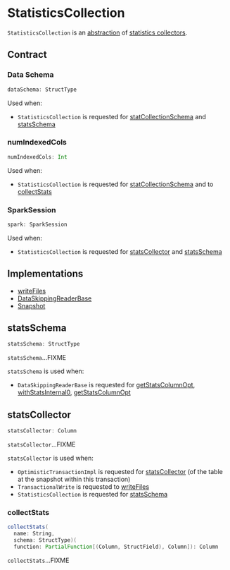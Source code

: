 # StatisticsCollection

`StatisticsCollection` is an [abstraction](#contract) of [statistics collectors](#implementations).

## Contract

### <span id="dataSchema"> Data Schema

```scala
dataSchema: StructType
```

Used when:

* `StatisticsCollection` is requested for [statCollectionSchema](#statCollectionSchema) and [statsSchema](#statsSchema)

### <span id="numIndexedCols"> numIndexedCols

```scala
numIndexedCols: Int
```

Used when:

* `StatisticsCollection` is requested for [statCollectionSchema](#statCollectionSchema) and to [collectStats](#collectStats)

### <span id="spark"> SparkSession

```scala
spark: SparkSession
```

Used when:

* `StatisticsCollection` is requested for [statsCollector](#statsCollector) and [statsSchema](#statsSchema)

## Implementations

* [writeFiles](TransactionalWrite.md#writeFiles)
* [DataSkippingReaderBase](DataSkippingReaderBase.md)
* [Snapshot](Snapshot.md)

## <span id="statsSchema"> statsSchema

```scala
statsSchema: StructType
```

`statsSchema`...FIXME

`statsSchema` is used when:

* `DataSkippingReaderBase` is requested for [getStatsColumnOpt](DataSkippingReaderBase.md#getStatsColumnOpt), [withStatsInternal0](DataSkippingReaderBase.md#withStatsInternal0), [getStatsColumnOpt](DataSkippingReaderBase.md#getStatsColumnOpt)

## <span id="statsCollector"> statsCollector

```scala
statsCollector: Column
```

`statsCollector`...FIXME

`statsCollector` is used when:

* `OptimisticTransactionImpl` is requested for [statsCollector](OptimisticTransactionImpl.md#statsCollector) (of the table at the snapshot within this transaction)
* `TransactionalWrite` is requested to [writeFiles](TransactionalWrite.md#writeFiles)
* `StatisticsCollection` is requested for [statsSchema](#statsSchema)

### <span id="collectStats"> collectStats

```scala
collectStats(
  name: String,
  schema: StructType)(
  function: PartialFunction[(Column, StructField), Column]): Column
```

`collectStats`...FIXME
